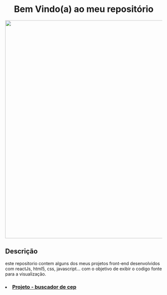 <h1 align="center">
Bem Vindo(a) ao meu repositório
</h1>

<div align="center">
<img src="https://image.winudf.com/v2/image1/Y29tLmFqaW5mby53bG9zX3NjcmVlbl84XzE2Mjk2OTEyMTdfMDE4/screen-8.jpg?fakeurl=1&type=.jpg" width="700px" />
</div>

## Descrição
este repositorio contem alguns dos meus projetos front-end desenvolvidos com reactJs, html5, css, javascript...
com o objetivo de exibir o codigo fonte para a visualização.



### <a href="http://menawsbucket.s3-website-sa-east-1.amazonaws.com/"><li>Projeto - buscador de cep</li></a>

    
    
